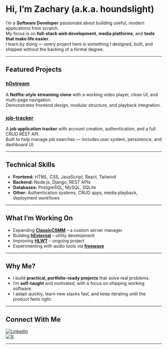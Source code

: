 # Hi, I’m Zachary (a.k.a. houndslight)

I’m a **Software Developer** passionate about building useful, modern applications from scratch.  
My focus is on **full-stack web development**, **media platforms**, and **tools that make life easier**.  
I learn by doing — every project here is something I designed, built, and shipped without the backing of a formal degree.  

---

## Featured Projects

### [h0stream](https://github.com/houndslight/h0stream)  
A **Netflix-style streaming clone** with a working video player, clean UI, and multi-page navigation.  
Demonstrates frontend design, modular structure, and playback integration.  

### [job-tracker](https://github.com/houndslight/job-tracker)  
A **job application tracker** with account creation, authentication, and a full CRUD REST API.  
Built to help manage job searches — includes user system, persistence, and dashboard UI.  

---

## Technical Skills

- **Frontend:** HTML, CSS, JavaScript, React, Tailwind  
- **Backend:** Node.js, Django, REST APIs  
- **Databases:** PostgreSQL, MySQL, SQLite  
- **Other:** Authentication systems, CRUD apps, media playback, deployment workflows  

---

## What I’m Working On

- Expanding **[ClassicCSMM](https://github.com/houndslight/ClassicCSMM)** – a custom server manager  
- Building **[hExternal](https://github.com/houndslight/hExternal)** – utility development  
- Improving **[HLWT](https://github.com/houndslight/HLWT)** – ongoing project  
- Experimenting with audio tools via **[freewave](https://github.com/houndslight/freewave)**  

---

## Why Me?

- I build **practical, portfolio-ready projects** that solve real problems.  
- I’m **self-taught** and motivated, with a focus on shipping working software.  
- I adapt quickly, learn new stacks fast, and keep iterating until the product feels right.  

---

## Connect With Me

[![LinkedIn](https://img.shields.io/badge/LinkedIn-%230077B5.svg?logo=linkedin&logoColor=white)](https://www.linkedin.com/in/zacharyjtapocik/)  
[![X](https://img.shields.io/badge/X-@hounds-blue)](https://x.com/hounds)  

---
